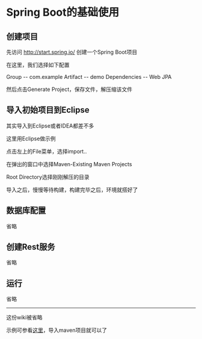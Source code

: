 # Spring Boot的基础使用

## 创建项目

先访问 http://start.spring.io/ 创建一个Spring Boot项目 

在这里，我们选择如下配置

Group -- com.example
Artifact -- demo
Dependencies -- Web JPA

然后点击Generate Project，保存文件，解压缩该文件

## 导入初始项目到Eclipse

其实导入到Eclipse或者IDEA都差不多

这里用Eclipse做示例

点击左上的File菜单，选择import..

在弹出的窗口中选择Maven-Existing Maven Projects

Root Directory选择刚刚解压的目录

导入之后，慢慢等待构建，构建完毕之后，环境就搭好了

## 数据库配置

省略

## 创建Rest服务

省略

## 运行

省略

---

这份wiki被省略

示例可参看[这里](https://github.com/Soontao/dbtest)，导入maven项目就可以了